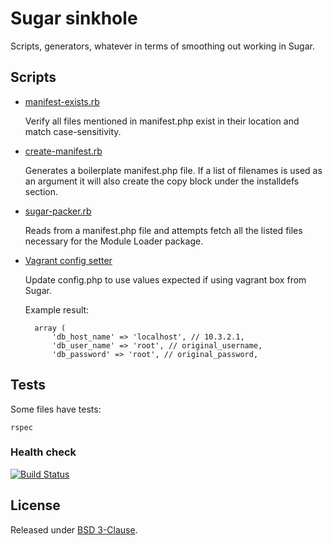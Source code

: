 # Sugar sinkhole

Scripts, generators, whatever in terms of smoothing
out working in Sugar.


## Scripts

- [manifest-exists.rb](./manifest-exists.rb)

  Verify all files mentioned in manifest.php exist in their
  location and match case-sensitivity.

- [create-manifest.rb](./create-manifest.rb)

  Generates a boilerplate manifest.php file. If a list of filenames
  is used as an argument it will also create the copy block under
  the installdefs section.

- [sugar-packer.rb](./sugar-packer.rb)

  Reads from a manifest.php file and attempts fetch all the listed files
  necessary for the Module Loader package.

- [Vagrant config setter](./vagrant-config.sh)

  Update config.php to use values expected if using vagrant box from Sugar.

  Example result:

        array (
            'db_host_name' => 'localhost', // 10.3.2.1,
            'db_user_name' => 'root', // original_username,
            'db_password' => 'root', // original_password,

## Tests

Some files have tests:

    rspec


### Health check

[![Build Status](https://travis-ci.com/randomecho/sugar-sinkhole.svg?branch=master)](https://travis-ci.com/randomecho/sugar-sinkhole)


## License

Released under [BSD 3-Clause](./LICENSE).
